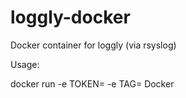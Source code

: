 loggly-docker
=============

Docker container for loggly (via rsyslog)

Usage:

docker run -e TOKEN=<Loggly Customer Token> -e TAG=<Tag Describing Source> Docker

